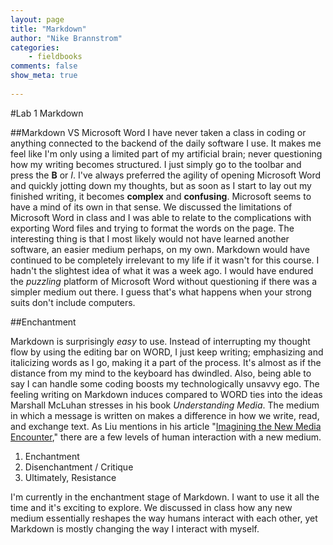 ```yaml
---
layout: page  
title: "Markdown"  
author: "Nike Brannstrom"  
categories:  
    - fieldbooks
comments: false  
show_meta: true
 
---
```


#Lab 1 Markdown


##Markdown VS Microsoft Word
I have never taken a class in coding or anything connected to the backend of the daily software I use. It makes me feel like I'm only using a limited part of my artificial brain; never questioning how my writing becomes structured. I just simply go to the toolbar and press the **B** or *I*. I've always preferred the agility of opening Microsoft Word and quickly jotting down my thoughts, but as soon as I start to lay out my finished writing, it becomes **complex** and **confusing**. Microsoft seems to have a mind of its own in that sense. We discussed the limitations of Microsoft Word in class and I was able to relate to the complications with exporting Word files and trying to format the words on the page. The interesting thing is that I most likely would not have learned another software, an easier medium perhaps, on my own. Markdown would have continued to be completely irrelevant to my life if it wasn't for this course. I hadn't the slightest idea of what it was a week ago. I would have endured the *puzzling* platform of Microsoft Word without questioning if there was a simpler medium out there. I guess that's what happens when your strong suits don't include computers. 

##Enchantment 

Markdown is surprisingly *easy* to use.  Instead of interrupting my thought flow by using the editing bar on WORD, I just keep writing; emphasizing and italicizing words as I go, making it a part of the process. It's almost as if the distance from my mind to the keyboard has dwindled. Also, being able to say I can handle some coding boosts my technologically unsavvy ego. The feeling writing on Markdown induces compared to WORD ties into the ideas Marshall McLuhan stresses in his book *Understanding Media*. The medium in which a message is written on makes a difference in how we write, read, and exchange text. As Liu mentions in his article "[Imagining the New Media Encounter](http://www.digitalhumanities.org/companion/view?docId=blackwell/9781405148641/9781405148641.xml&chunk.id=ss1-3-1&toc.depth=1&toc.id=ss1-3-1&brand=9781405148641_brand)," there are a few levels of human interaction with a new medium. 

1. Enchantment 
2. Disenchantment / Critique 
3. Ultimately, Resistance 


I'm currently in the enchantment stage of Markdown. I want to use it all the time and it's exciting to explore. We discussed in class how any new medium essentially reshapes the way humans interact with each other, yet Markdown is mostly changing the way I interact with myself. 





